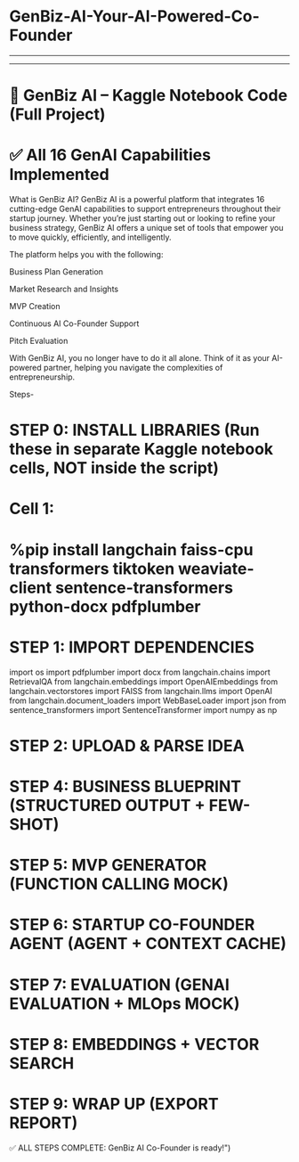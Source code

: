 # GenBiz-AI-Your-AI-Powered-Co-Founder
-------------------------------------
------------------------------------
# 🚀 GenBiz AI – Kaggle Notebook Code (Full Project)
# ✅ All 16 GenAI Capabilities Implemented

What is GenBiz AI?
GenBiz AI is a powerful platform that integrates 16 cutting-edge GenAI capabilities to support entrepreneurs throughout their startup journey. Whether you’re just starting out or looking to refine your business strategy, GenBiz AI offers a unique set of tools that empower you to move quickly, efficiently, and intelligently.

The platform helps you with the following:

Business Plan Generation

Market Research and Insights

MVP Creation

Continuous AI Co-Founder Support

Pitch Evaluation

With GenBiz AI, you no longer have to do it all alone. Think of it as your AI-powered partner, helping you navigate the complexities of entrepreneurship.

Steps-
# STEP 0: INSTALL LIBRARIES (Run these in separate Kaggle notebook cells, NOT inside the script)
# Cell 1:
# %pip install langchain faiss-cpu transformers tiktoken weaviate-client sentence-transformers python-docx pdfplumber

# STEP 1: IMPORT DEPENDENCIES
import os
import pdfplumber
import docx
from langchain.chains import RetrievalQA
from langchain.embeddings import OpenAIEmbeddings
from langchain.vectorstores import FAISS
from langchain.llms import OpenAI
from langchain.document_loaders import WebBaseLoader
import json
from sentence_transformers import SentenceTransformer
import numpy as np

# STEP 2: UPLOAD & PARSE IDEA

# STEP 4: BUSINESS BLUEPRINT (STRUCTURED OUTPUT + FEW-SHOT)

# STEP 5: MVP GENERATOR (FUNCTION CALLING MOCK)

# STEP 6: STARTUP CO-FOUNDER AGENT (AGENT + CONTEXT CACHE)

# STEP 7: EVALUATION (GENAI EVALUATION + MLOps MOCK)

# STEP 8: EMBEDDINGS + VECTOR SEARCH

# STEP 9: WRAP UP (EXPORT REPORT)

✅ ALL STEPS COMPLETE: GenBiz AI Co-Founder is ready!")



